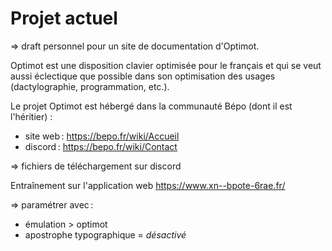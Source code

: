 # Projet actuel

⇒ draft personnel pour un site de documentation d'Optimot.

Optimot est une disposition clavier optimisée pour le français et qui se veut aussi éclectique que possible dans son optimisation des usages (dactylographie, programmation, etc.).

Le projet Optimot est hébergé dans la communauté Bépo (dont il est l'héritier) :

- site web : https://bepo.fr/wiki/Accueil
- discord : https://bepo.fr/wiki/Contact

⇒ fichiers de téléchargement sur discord

Entraînement sur l'application web https://www.xn--bpote-6rae.fr/

⇒ paramétrer avec :

- émulation > optimot
- apostrophe typographique = *désactivé*